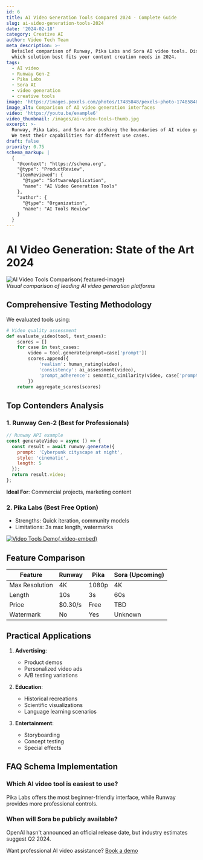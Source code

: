 ```yaml
---
id: 6
title: AI Video Generation Tools Compared 2024 - Complete Guide
slug: ai-video-generation-tools-2024
date: '2024-02-18'
category: Creative AI
author: Video Tech Team
meta_description: >-
  Detailed comparison of Runway, Pika Labs and Sora AI video tools. Discover
  which solution best fits your content creation needs in 2024.
tags:
  - AI video
  - Runway Gen-2
  - Pika Labs
  - Sora AI
  - video generation
  - creative tools
image: 'https://images.pexels.com/photos/17485848/pexels-photo-17485848.png'
image_alt: Comparison of AI video generation interfaces
video: 'https://youtu.be/example6'
video_thumbnail: /images/ai-video-tools-thumb.jpg
excerpt: >-
  Runway, Pika Labs, and Sora are pushing the boundaries of AI video generation.
  We test their capabilities for different use cases.
draft: false
priority: 0.75
schema_markup: |
  {
    "@context": "https://schema.org",
    "@type": "ProductReview",
    "itemReviewed": {
      "@type": "SoftwareApplication",
      "name": "AI Video Generation Tools"
    },
    "author": {
      "@type": "Organization",
      "name": "AI Tools Review"
    }
  }
---
```


# AI Video Generation: State of the Art 2024

![AI Video Tools Comparison](https://example.com/ai-video-tools.jpg){.featured-image}  
*Visual comparison of leading AI video generation platforms*

## Comprehensive Testing Methodology

We evaluated tools using:

```python
# Video quality assessment
def evaluate_video(tool, test_cases):
    scores = []
    for case in test_cases:
        video = tool.generate(prompt=case['prompt'])
        scores.append({
            'realism': human_rating(video),
            'consistency': ai_assessment(video),
            'prompt_adherence': semantic_similarity(video, case['prompt'])
        })
    return aggregate_scores(scores)
```

## Top Contenders Analysis

### 1. Runway Gen-2 (Best for Professionals)
```javascript
// Runway API example
const generateVideo = async () => {
  const result = await runway.generate({
    prompt: 'Cyberpunk cityscape at night',
    style: 'cinematic',
    length: 5
  });
  return result.video;
};
```
**Ideal For**: Commercial projects, marketing content

### 2. Pika Labs (Best Free Option)
- Strengths: Quick iteration, community models
- Limitations: 3s max length, watermarks

[![Video Tools Demo](https://img.youtube.com/vi/example6/0.jpg){.video-embed}](https://youtu.be/example6)

## Feature Comparison

| Feature         | Runway | Pika | Sora (Upcoming) |
|----------------|--------|------|-----------------|
| Max Resolution | 4K     | 1080p | 4K              |
| Length         | 10s    | 3s   | 60s             |
| Price         | $0.30/s | Free | TBD             |
| Watermark     | No     | Yes  | Unknown         |

## Practical Applications

1. **Advertising**:
   - Product demos
   - Personalized video ads
   - A/B testing variations

2. **Education**:
   - Historical recreations
   - Scientific visualizations
   - Language learning scenarios

3. **Entertainment**:
   - Storyboarding
   - Concept testing
   - Special effects

## FAQ Schema Implementation

<div itemscope itemtype="https://schema.org/FAQPage">
  <div itemscope itemprop="mainEntity" itemtype="https://schema.org/Question">
    <h3 itemprop="name">Which AI video tool is easiest to use?</h3>
    <div itemscope itemprop="acceptedAnswer" itemtype="https://schema.org/Answer">
      <p itemprop="text">Pika Labs offers the most beginner-friendly interface, while Runway provides more professional controls.</p>
    </div>
  </div>
  
  <div itemscope itemprop="mainEntity" itemtype="https://schema.org/Question">
    <h3 itemprop="name">When will Sora be publicly available?</h3>
    <div itemscope itemprop="acceptedAnswer" itemtype="https://schema.org/Answer">
      <p itemprop="text">OpenAI hasn't announced an official release date, but industry estimates suggest Q2 2024.</p>
    </div>
  </div>
</div>

<div class="cta">
  Want professional AI video assistance? <a href="/video-consult" class="cta-button">Book a demo</a>
</div>
